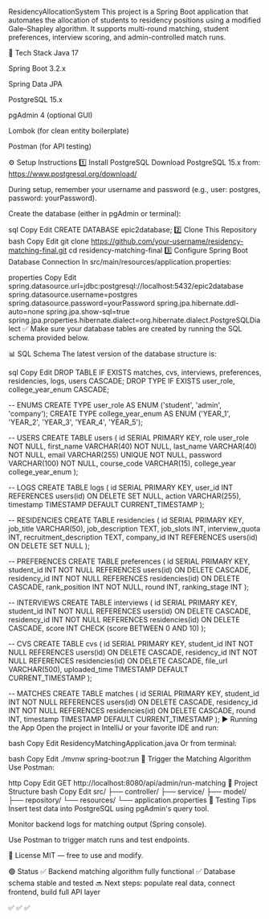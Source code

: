 ResidencyAllocationSystem
This project is a Spring Boot application that automates the allocation of students to residency positions using a modified Gale–Shapley algorithm. It supports multi-round matching, student preferences, interview scoring, and admin-controlled match runs.

🔧 Tech Stack
Java 17

Spring Boot 3.2.x

Spring Data JPA

PostgreSQL 15.x

pgAdmin 4 (optional GUI)

Lombok (for clean entity boilerplate)

Postman (for API testing)

⚙️ Setup Instructions
1️⃣ Install PostgreSQL
Download PostgreSQL 15.x from: https://www.postgresql.org/download/

During setup, remember your username and password (e.g., user: postgres, password: yourPassword).

Create the database (either in pgAdmin or terminal):

sql
Copy
Edit
CREATE DATABASE epic2database;
2️⃣ Clone This Repository
bash
Copy
Edit
git clone https://github.com/your-username/residency-matching-final.git
cd residency-matching-final
3️⃣ Configure Spring Boot Database Connection
In src/main/resources/application.properties:

properties
Copy
Edit
spring.datasource.url=jdbc:postgresql://localhost:5432/epic2database
spring.datasource.username=postgres
spring.datasource.password=yourPassword
spring.jpa.hibernate.ddl-auto=none
spring.jpa.show-sql=true
spring.jpa.properties.hibernate.dialect=org.hibernate.dialect.PostgreSQLDialect
✅ Make sure your database tables are created by running the SQL schema provided below.

📊 SQL Schema
The latest version of the database structure is:

sql
Copy
Edit
DROP TABLE IF EXISTS matches, cvs, interviews, preferences, residencies, logs, users CASCADE;
DROP TYPE IF EXISTS user_role, college_year_enum CASCADE;

-- ENUMS
CREATE TYPE user_role AS ENUM ('student', 'admin', 'company');
CREATE TYPE college_year_enum AS ENUM ('YEAR_1', 'YEAR_2', 'YEAR_3', 'YEAR_4', 'YEAR_5');

-- USERS
CREATE TABLE users (
    id SERIAL PRIMARY KEY,
    role user_role NOT NULL,
    first_name VARCHAR(40) NOT NULL,
    last_name VARCHAR(40) NOT NULL,
    email VARCHAR(255) UNIQUE NOT NULL,
    password VARCHAR(100) NOT NULL,
    course_code VARCHAR(15),
    college_year college_year_enum
);

-- LOGS
CREATE TABLE logs (
    id SERIAL PRIMARY KEY,
    user_id INT REFERENCES users(id) ON DELETE SET NULL,
    action VARCHAR(255),
    timestamp TIMESTAMP DEFAULT CURRENT_TIMESTAMP
);

-- RESIDENCIES
CREATE TABLE residencies (
    id SERIAL PRIMARY KEY,
    job_title VARCHAR(50),
    job_description TEXT,
    job_slots INT,
    interview_quota INT,
    recruitment_description TEXT,
    company_id INT REFERENCES users(id) ON DELETE SET NULL
);

-- PREFERENCES
CREATE TABLE preferences (
    id SERIAL PRIMARY KEY,
    student_id INT NOT NULL REFERENCES users(id) ON DELETE CASCADE,
    residency_id INT NOT NULL REFERENCES residencies(id) ON DELETE CASCADE,
    rank_position INT NOT NULL,
    round INT,
    ranking_stage INT
);

-- INTERVIEWS
CREATE TABLE interviews (
    id SERIAL PRIMARY KEY,
    student_id INT NOT NULL REFERENCES users(id) ON DELETE CASCADE,
    residency_id INT NOT NULL REFERENCES residencies(id) ON DELETE CASCADE,
    score INT CHECK (score BETWEEN 0 AND 10)
);

-- CVS
CREATE TABLE cvs (
    id SERIAL PRIMARY KEY,
    student_id INT NOT NULL REFERENCES users(id) ON DELETE CASCADE,
    residency_id INT NOT NULL REFERENCES residencies(id) ON DELETE CASCADE,
    file_url VARCHAR(500),
    uploaded_time TIMESTAMP DEFAULT CURRENT_TIMESTAMP
);

-- MATCHES
CREATE TABLE matches (
    id SERIAL PRIMARY KEY,
    student_id INT NOT NULL REFERENCES users(id) ON DELETE CASCADE,
    residency_id INT NOT NULL REFERENCES residencies(id) ON DELETE CASCADE,
    round INT,
    timestamp TIMESTAMP DEFAULT CURRENT_TIMESTAMP
);
▶️ Running the App
Open the project in IntelliJ or your favorite IDE and run:

bash
Copy
Edit
ResidencyMatchingApplication.java
Or from terminal:

bash
Copy
Edit
./mvnw spring-boot:run
📡 Trigger the Matching Algorithm
Use Postman:

http
Copy
Edit
GET http://localhost:8080/api/admin/run-matching
📁 Project Structure
bash
Copy
Edit
src/
 ├── controller/
 ├── service/
 ├── model/
 ├── repository/
 └── resources/
     └── application.properties
🧪 Testing Tips
Insert test data into PostgreSQL using pgAdmin's query tool.

Monitor backend logs for matching output (Spring console).

Use Postman to trigger match runs and test endpoints.

📜 License
MIT — free to use and modify.

🟢 Status
✅ Backend matching algorithm fully functional
✅ Database schema stable and tested
🔜 Next steps: populate real data, connect frontend, build full API layer

✅ ✅ ✅
